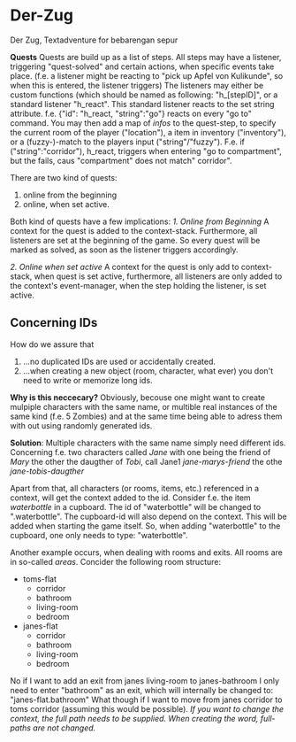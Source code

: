 # Der-Zug
Der Zug, Textadventure for bebarengan sepur

__Quests__
Quests are build up as a list of steps.
All steps may have a listener, triggering "quest-solved" and certain actions, when specific events take place. (f.e. a listener might be reacting to "pick up Apfel von Kulikunde", so when this is entered, the listener triggers) 
The listeners may either be custom functions (which should be named as following: "h\_[stepID]", or a standard listener "h_react". This standard listener reacts to the set string attribute. f.e. {"id": "h_react, "string":"go"} reacts on every "go to" command. You may then add a map of _infos_ to the quest-step, to specify the current room of the player ("location"), a item in inventory ("inventory"), or a (fuzzy-)-match to the players input ("string"/"fuzzy"). F.e. if ("string":"corridor"), h_react, triggers when entering "go to compartment", but the fails, caus "compartment" does not match" corridor".

There are two kind of quests:
1. online from the beginning
2. online, when set active.

Both kind of quests have a few implications:
_1. Online from Beginning_
A context for the quest is added to the context-stack. Furthermore, all listeners are set at the beginning of the game. So every quest will be marked as solved, as soon as the listener triggers accordingly.

_2. Online when set active_
A context for the quest is only add to context-stack, when quest is set active, furthermore, all listeners are only added to the context's event-manager, when the step holding the listener, is set active.


## Concerning IDs
How do we assure that
1. ...no duplicated IDs are used or accidentally created.
2. ...when creating a new object (room, character, what ever) you don't need to
   write or memorize long ids.

__Why is this neccecary?__
Obviously, becouse one might want to create mulpiple characters with the same
name, or multible real instances of the same kind (f.e. 5 Zombies) and at the
same time being able to adress them with out using randomly generated ids.

__Solution__: 
Multiple characters with the same name simply need different ids. 
Concerning f.e. two characters called _Jane_ with one being the friend of _Mary_
the other the daugther of _Tobi_, call Jane1 _jane-marys-friend_ the othe
_jane-tobis-daugther_

Apart from that, all characters (or rooms, items, etc.) referenced in a context,
will get the context added to the id. 
Consider f.e. the item _waterbottle_ in a cupboard. The id of "waterbottle" will
be changed to "<cupboard-id>.waterbottle". The cupboard-id will also depend on
the context.
This will be added when starting the game itself. So, when adding "waterbottle" 
to the cupboard, one only needs to type: "waterbottle".

Another example occurs, when dealing with rooms and exits. 
All rooms are in so-called _areas_. Concider the following room structure:
- toms-flat
  - corridor
  - bathroom
  - living-room
  - bedroom
- janes-flat
  - corridor
  - bathroom
  - living-room
  - bedroom

No if I want to add an exit from janes living-room to janes-bathroom I only need
to enter "bathroom" as an exit, which will internally be changed to:
"janes-flat.bathroom"
What though if I want to move from janes corridor to toms corridor (assuming
this would be possible). 
_If you want to change the context, the full path needs to be supplied. When
creating the word, full-paths are not changed._ 
